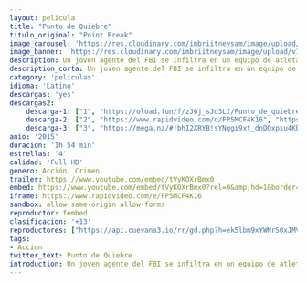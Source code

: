 ```yaml
---
layout: pelicula
title: "Punto de Quiebre"
titulo_original: "Point Break"
image_carousel: 'https://res.cloudinary.com/imbriitneysam/image/upload/v1542929482/puntito-pioster.jpg'
image_banner: 'https://res.cloudinary.com/imbriitneysam/image/upload/v1542929481/puntito-banner.jpg'
description: Un joven agente del FBI se infiltra en un equipo de atletas extraordinarios de deportes radicales que son sospechosos de planear una serie de robos corporativos sofisticados sin precedentes. Con su vida en peligro, intentará probar que ellos son los arquitectos de los crímenes que están devastando los mercados financieros del mundo.
description_corta: Un joven agente del FBI se infiltra en un equipo de atletas extraordinarios de deportes radicales que son sospechosos de planear una serie de robos corporativos sofisticados sin precedentes. Con su vida en peligro, intentará...
category: 'peliculas'
idioma: 'Latino'
descargas: 'yes'
descargas2:
    descarga-1: ["1", "https://oload.fun/f/zJ6j_sJd3LI/Punto_de_quiebre_%282015%29.MP4.mp4", "https://www.google.com/s2/favicons?domain=openload.co","OpenLoad","https://res.cloudinary.com/imbriitneysam/image/upload/v1541473684/mexico.png", "Latino", "Full HD"]
    descarga-2: ["2", "https://www.rapidvideo.com/d/FP5MCF4K16", "https://www.google.com/s2/favicons?domain=www.rapidvideo.com","RapidVideo","https://res.cloudinary.com/imbriitneysam/image/upload/v1541473684/mexico.png", "Latino", "Full HD"]
    descarga-3: ["3", "https://mega.nz/#!bhI2XRYB!sYNggi9xt_dnDOxpsu4Kb5XbcDQS1nXY2Iw55GKq-rg", "https://www.google.com/s2/favicons?domain=mega.nz","Mega","https://res.cloudinary.com/imbriitneysam/image/upload/v1541473684/mexico.png", "Latino", "Full HD"]
anio: '2015'
duracion: '1h 54 min'
estrellas: '4'
calidad: 'Full HD'
genero: Acción, Crimen
trailer: https://www.youtube.com/embed/tVyKOXrBmx0
embed: https://www.youtube.com/embed/tVyKOXrBmx0?rel=0&amp;hd=1&border=0&wmode=opaque&enablejsapi=1&modestbranding=1&controls=1&showinfo=1
iframe: https://www.rapidvideo.com/e/FP5MCF4K16
sandbox: allow-same-origin allow-forms
reproductor: fembed
clasificacion: '+13'
reproductores: ["https://api.cuevana3.io/rr/gd.php?h=ek5lbm9xYWNrS0xJMVp5b21KREk0dFBLbjVkaHhkRGdrOG1jbnBpUnhhS1Yyb21GbXBQUnZyM0VpM1Nlc2N6cG1LdU5rNmFXdDk2YnRIdGlnOGUwd2JpU3FadVkyUT09"]
tags:
- Accion
twitter_text: Punto de Quiebre
introduction: Un joven agente del FBI se infiltra en un equipo de atletas extraordinarios de deportes radicales que son sospechosos de planear una serie de robos corporativos sofisticados sin precedentes. Con su vida en peligro..
---
```












